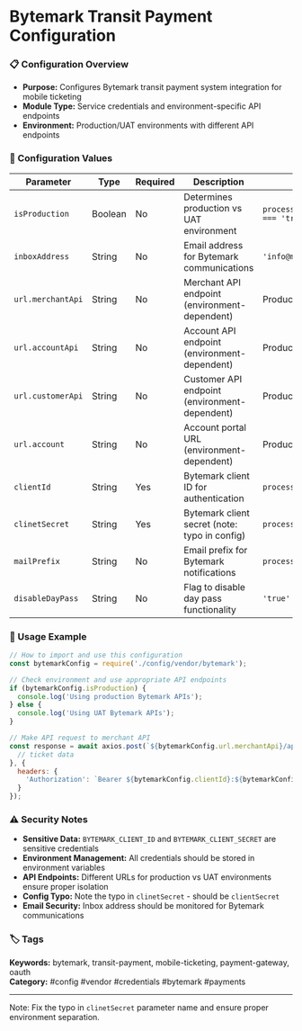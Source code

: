 # Bytemark Transit Payment Configuration

### 📋 Configuration Overview
- **Purpose:** Configures Bytemark transit payment system integration for mobile ticketing
- **Module Type:** Service credentials and environment-specific API endpoints
- **Environment:** Production/UAT environments with different API endpoints

### 🔧 Configuration Values
| Parameter | Type | Required | Description | Default |
|-----------|------|----------|-------------|---------|
| `isProduction` | Boolean | No | Determines production vs UAT environment | `process.env.BYTEMARK_PRODUCTION === 'true'` |
| `inboxAddress` | String | No | Email address for Bytemark communications | `'info@metropia.com'` |
| `url.merchantApi` | String | No | Merchant API endpoint (environment-dependent) | Production/UAT URLs |
| `url.accountApi` | String | No | Account API endpoint (environment-dependent) | Production/UAT URLs |
| `url.customerApi` | String | No | Customer API endpoint (environment-dependent) | Production/UAT URLs |
| `url.account` | String | No | Account portal URL (environment-dependent) | Production/UAT URLs |
| `clientId` | String | Yes | Bytemark client ID for authentication | `process.env.BYTEMARK_CLIENT_ID` |
| `clinetSecret` | String | Yes | Bytemark client secret (note: typo in config) | `process.env.BYTEMARK_CLIENT_SECRET` |
| `mailPrefix` | String | No | Email prefix for Bytemark notifications | `process.env.BYTEMARK_MAIL_PREFIX` |
| `disableDayPass` | String | No | Flag to disable day pass functionality | `'true'` |

### 📝 Usage Example
```javascript
// How to import and use this configuration
const bytemarkConfig = require('./config/vendor/bytemark');

// Check environment and use appropriate API endpoints
if (bytemarkConfig.isProduction) {
  console.log('Using production Bytemark APIs');
} else {
  console.log('Using UAT Bytemark APIs');
}

// Make API request to merchant API
const response = await axios.post(`${bytemarkConfig.url.merchantApi}/api/tickets`, {
  // ticket data
}, {
  headers: {
    'Authorization': `Bearer ${bytemarkConfig.clientId}:${bytemarkConfig.clinetSecret}`
  }
});
```

### ⚠️ Security Notes
- **Sensitive Data:** `BYTEMARK_CLIENT_ID` and `BYTEMARK_CLIENT_SECRET` are sensitive credentials
- **Environment Management:** All credentials should be stored in environment variables
- **API Endpoints:** Different URLs for production vs UAT environments ensure proper isolation
- **Config Typo:** Note the typo in `clinetSecret` - should be `clientSecret`
- **Email Security:** Inbox address should be monitored for Bytemark communications

### 🏷️ Tags
**Keywords:** bytemark, transit-payment, mobile-ticketing, payment-gateway, oauth  
**Category:** #config #vendor #credentials #bytemark #payments

---
Note: Fix the typo in `clinetSecret` parameter name and ensure proper environment separation.